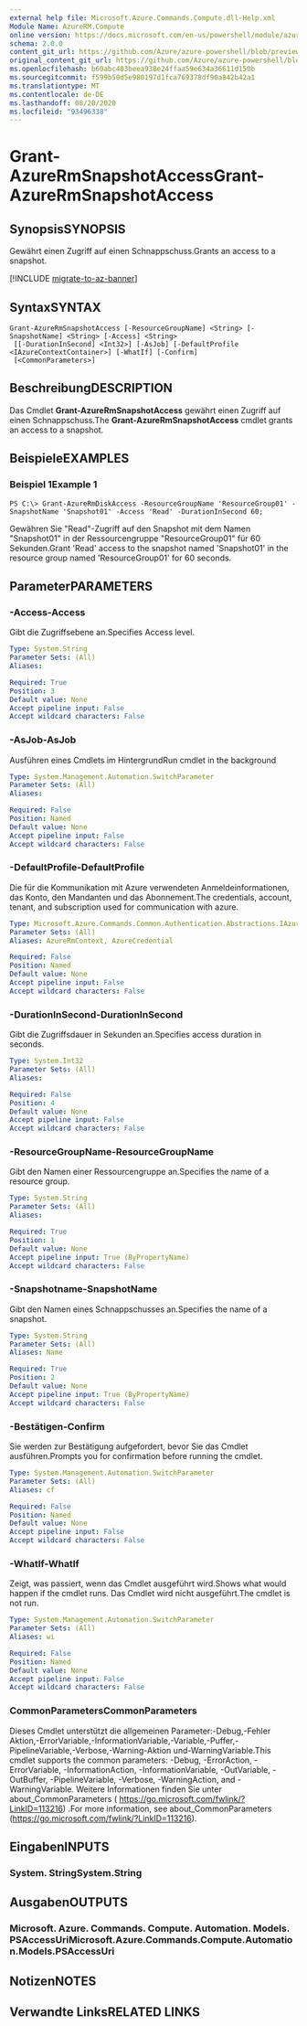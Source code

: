 ```yaml
---
external help file: Microsoft.Azure.Commands.Compute.dll-Help.xml
Module Name: AzureRM.Compute
online version: https://docs.microsoft.com/en-us/powershell/module/azurerm.compute/grant-azurermsnapshotaccess
schema: 2.0.0
content_git_url: https://github.com/Azure/azure-powershell/blob/preview/src/ResourceManager/Compute/Commands.Compute/help/Grant-AzureRmSnapshotAccess.md
original_content_git_url: https://github.com/Azure/azure-powershell/blob/preview/src/ResourceManager/Compute/Commands.Compute/help/Grant-AzureRmSnapshotAccess.md
ms.openlocfilehash: b60abc403beea938e24ffaa59e634a36611d150b
ms.sourcegitcommit: f599b50d5e980197d1fca769378df90a842b42a1
ms.translationtype: MT
ms.contentlocale: de-DE
ms.lasthandoff: 08/20/2020
ms.locfileid: "93496338"
---
```

# <span data-ttu-id="7c906-101">Grant-AzureRmSnapshotAccess</span><span class="sxs-lookup"><span data-stu-id="7c906-101">Grant-AzureRmSnapshotAccess</span></span>

## <span data-ttu-id="7c906-102">Synopsis</span><span class="sxs-lookup"><span data-stu-id="7c906-102">SYNOPSIS</span></span>
<span data-ttu-id="7c906-103">Gewährt einen Zugriff auf einen Schnappschuss.</span><span class="sxs-lookup"><span data-stu-id="7c906-103">Grants an access to a snapshot.</span></span>

[!INCLUDE [migrate-to-az-banner](../../includes/migrate-to-az-banner.md)]

## <span data-ttu-id="7c906-104">Syntax</span><span class="sxs-lookup"><span data-stu-id="7c906-104">SYNTAX</span></span>

```
Grant-AzureRmSnapshotAccess [-ResourceGroupName] <String> [-SnapshotName] <String> [-Access] <String>
 [[-DurationInSecond] <Int32>] [-AsJob] [-DefaultProfile <IAzureContextContainer>] [-WhatIf] [-Confirm]
 [<CommonParameters>]
```

## <span data-ttu-id="7c906-105">Beschreibung</span><span class="sxs-lookup"><span data-stu-id="7c906-105">DESCRIPTION</span></span>
<span data-ttu-id="7c906-106">Das Cmdlet **Grant-AzureRmSnapshotAccess** gewährt einen Zugriff auf einen Schnappschuss.</span><span class="sxs-lookup"><span data-stu-id="7c906-106">The **Grant-AzureRmSnapshotAccess** cmdlet grants an access to a snapshot.</span></span>

## <span data-ttu-id="7c906-107">Beispiele</span><span class="sxs-lookup"><span data-stu-id="7c906-107">EXAMPLES</span></span>

### <span data-ttu-id="7c906-108">Beispiel 1</span><span class="sxs-lookup"><span data-stu-id="7c906-108">Example 1</span></span>
```
PS C:\> Grant-AzureRmDiskAccess -ResourceGroupName 'ResourceGroup01' -SnapshotName 'Snapshot01' -Access 'Read' -DurationInSecond 60;
```

<span data-ttu-id="7c906-109">Gewähren Sie "Read"-Zugriff auf den Snapshot mit dem Namen "Snapshot01" in der Ressourcengruppe "ResourceGroup01" für 60 Sekunden.</span><span class="sxs-lookup"><span data-stu-id="7c906-109">Grant 'Read' access to the snapshot named 'Snapshot01' in the resource group named 'ResourceGroup01' for 60 seconds.</span></span>

## <span data-ttu-id="7c906-110">Parameter</span><span class="sxs-lookup"><span data-stu-id="7c906-110">PARAMETERS</span></span>

### <span data-ttu-id="7c906-111">-Access</span><span class="sxs-lookup"><span data-stu-id="7c906-111">-Access</span></span>
<span data-ttu-id="7c906-112">Gibt die Zugriffsebene an.</span><span class="sxs-lookup"><span data-stu-id="7c906-112">Specifies Access level.</span></span>

```yaml
Type: System.String
Parameter Sets: (All)
Aliases:

Required: True
Position: 3
Default value: None
Accept pipeline input: False
Accept wildcard characters: False
```

### <span data-ttu-id="7c906-113">-AsJob</span><span class="sxs-lookup"><span data-stu-id="7c906-113">-AsJob</span></span>
<span data-ttu-id="7c906-114">Ausführen eines Cmdlets im Hintergrund</span><span class="sxs-lookup"><span data-stu-id="7c906-114">Run cmdlet in the background</span></span>

```yaml
Type: System.Management.Automation.SwitchParameter
Parameter Sets: (All)
Aliases:

Required: False
Position: Named
Default value: None
Accept pipeline input: False
Accept wildcard characters: False
```

### <span data-ttu-id="7c906-115">-DefaultProfile</span><span class="sxs-lookup"><span data-stu-id="7c906-115">-DefaultProfile</span></span>
<span data-ttu-id="7c906-116">Die für die Kommunikation mit Azure verwendeten Anmeldeinformationen, das Konto, den Mandanten und das Abonnement.</span><span class="sxs-lookup"><span data-stu-id="7c906-116">The credentials, account, tenant, and subscription used for communication with azure.</span></span>

```yaml
Type: Microsoft.Azure.Commands.Common.Authentication.Abstractions.IAzureContextContainer
Parameter Sets: (All)
Aliases: AzureRmContext, AzureCredential

Required: False
Position: Named
Default value: None
Accept pipeline input: False
Accept wildcard characters: False
```

### <span data-ttu-id="7c906-117">-DurationInSecond</span><span class="sxs-lookup"><span data-stu-id="7c906-117">-DurationInSecond</span></span>
<span data-ttu-id="7c906-118">Gibt die Zugriffsdauer in Sekunden an.</span><span class="sxs-lookup"><span data-stu-id="7c906-118">Specifies access duration in seconds.</span></span>

```yaml
Type: System.Int32
Parameter Sets: (All)
Aliases:

Required: False
Position: 4
Default value: None
Accept pipeline input: False
Accept wildcard characters: False
```

### <span data-ttu-id="7c906-119">-ResourceGroupName</span><span class="sxs-lookup"><span data-stu-id="7c906-119">-ResourceGroupName</span></span>
<span data-ttu-id="7c906-120">Gibt den Namen einer Ressourcengruppe an.</span><span class="sxs-lookup"><span data-stu-id="7c906-120">Specifies the name of a resource group.</span></span>

```yaml
Type: System.String
Parameter Sets: (All)
Aliases:

Required: True
Position: 1
Default value: None
Accept pipeline input: True (ByPropertyName)
Accept wildcard characters: False
```

### <span data-ttu-id="7c906-121">-Snapshotname</span><span class="sxs-lookup"><span data-stu-id="7c906-121">-SnapshotName</span></span>
<span data-ttu-id="7c906-122">Gibt den Namen eines Schnappschusses an.</span><span class="sxs-lookup"><span data-stu-id="7c906-122">Specifies the name of a snapshot.</span></span>

```yaml
Type: System.String
Parameter Sets: (All)
Aliases: Name

Required: True
Position: 2
Default value: None
Accept pipeline input: True (ByPropertyName)
Accept wildcard characters: False
```

### <span data-ttu-id="7c906-123">-Bestätigen</span><span class="sxs-lookup"><span data-stu-id="7c906-123">-Confirm</span></span>
<span data-ttu-id="7c906-124">Sie werden zur Bestätigung aufgefordert, bevor Sie das Cmdlet ausführen.</span><span class="sxs-lookup"><span data-stu-id="7c906-124">Prompts you for confirmation before running the cmdlet.</span></span>

```yaml
Type: System.Management.Automation.SwitchParameter
Parameter Sets: (All)
Aliases: cf

Required: False
Position: Named
Default value: None
Accept pipeline input: False
Accept wildcard characters: False
```

### <span data-ttu-id="7c906-125">-WhatIf</span><span class="sxs-lookup"><span data-stu-id="7c906-125">-WhatIf</span></span>
<span data-ttu-id="7c906-126">Zeigt, was passiert, wenn das Cmdlet ausgeführt wird.</span><span class="sxs-lookup"><span data-stu-id="7c906-126">Shows what would happen if the cmdlet runs.</span></span> <span data-ttu-id="7c906-127">Das Cmdlet wird nicht ausgeführt.</span><span class="sxs-lookup"><span data-stu-id="7c906-127">The cmdlet is not run.</span></span>

```yaml
Type: System.Management.Automation.SwitchParameter
Parameter Sets: (All)
Aliases: wi

Required: False
Position: Named
Default value: None
Accept pipeline input: False
Accept wildcard characters: False
```

### <span data-ttu-id="7c906-128">CommonParameters</span><span class="sxs-lookup"><span data-stu-id="7c906-128">CommonParameters</span></span>
<span data-ttu-id="7c906-129">Dieses Cmdlet unterstützt die allgemeinen Parameter:-Debug,-Fehler Aktion,-ErrorVariable,-InformationVariable,-Variable,-Puffer,-PipelineVariable,-Verbose,-Warning-Aktion und-WarningVariable.</span><span class="sxs-lookup"><span data-stu-id="7c906-129">This cmdlet supports the common parameters: -Debug, -ErrorAction, -ErrorVariable, -InformationAction, -InformationVariable, -OutVariable, -OutBuffer, -PipelineVariable, -Verbose, -WarningAction, and -WarningVariable.</span></span> <span data-ttu-id="7c906-130">Weitere Informationen finden Sie unter about_CommonParameters ( https://go.microsoft.com/fwlink/?LinkID=113216) .</span><span class="sxs-lookup"><span data-stu-id="7c906-130">For more information, see about_CommonParameters (https://go.microsoft.com/fwlink/?LinkID=113216).</span></span>

## <span data-ttu-id="7c906-131">Eingaben</span><span class="sxs-lookup"><span data-stu-id="7c906-131">INPUTS</span></span>

### <span data-ttu-id="7c906-132">System. String</span><span class="sxs-lookup"><span data-stu-id="7c906-132">System.String</span></span>

## <span data-ttu-id="7c906-133">Ausgaben</span><span class="sxs-lookup"><span data-stu-id="7c906-133">OUTPUTS</span></span>

### <span data-ttu-id="7c906-134">Microsoft. Azure. Commands. Compute. Automation. Models. PSAccessUri</span><span class="sxs-lookup"><span data-stu-id="7c906-134">Microsoft.Azure.Commands.Compute.Automation.Models.PSAccessUri</span></span>

## <span data-ttu-id="7c906-135">Notizen</span><span class="sxs-lookup"><span data-stu-id="7c906-135">NOTES</span></span>

## <span data-ttu-id="7c906-136">Verwandte Links</span><span class="sxs-lookup"><span data-stu-id="7c906-136">RELATED LINKS</span></span>
